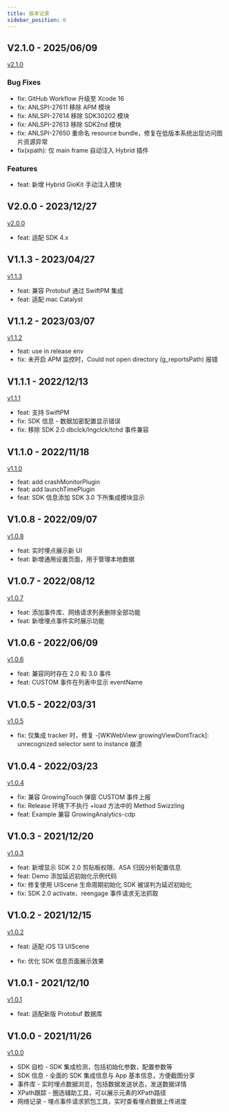 ```yaml
---
title: 版本记录
sidebar_position: 0
---
```


## V2.1.0 - 2025/06/09

[v2.1.0](https://github.com/growingio/growingio-sdk-ios-toolskit/releases/tag/2.1.0)

### Bug Fixes

* fix: GitHub Workflow 升级至 Xcode 16
* fix: ANLSPI-27611 移除 APM 模块
* fix: ANLSPI-27614 移除 SDK30202 模块
* fix: ANLSPI-27613 移除 SDK2nd 模块
* fix: ANLSPI-27650 重命名 resource bundle，修复在低版本系统出现访问图片资源异常
* fix(xpath): 仅 main frame 自动注入 Hybrid 插件

### Features

* feat: 新增 Hybrid GioKit 手动注入模块

## V2.0.0 - 2023/12/27

[v2.0.0](https://github.com/growingio/growingio-sdk-ios-toolskit/releases/tag/2.0.0)

* feat: 适配 SDK 4.x

## V1.1.3 - 2023/04/27

[v1.1.3](https://github.com/growingio/growingio-sdk-ios-toolskit/releases/tag/1.1.3)

* feat: 兼容 Protobuf 通过 SwiftPM 集成
* feat: 适配 mac Catalyst

## V1.1.2 - 2023/03/07

[v1.1.2](https://github.com/growingio/growingio-sdk-ios-toolskit/releases/tag/1.1.2)

* feat: use in release env
* fix: 未开启 APM 监控时，Could not open directory (g_reportsPath) 报错

## V1.1.1 - 2022/12/13

[v1.1.1](https://github.com/growingio/growingio-sdk-ios-toolskit/releases/tag/1.1.1)

* feat: 支持 SwiftPM
* fix: SDK 信息 - 数据加密配置显示错误
* fix: 移除 SDK 2.0 dbclck/lngclck/tchd 事件兼容

## V1.1.0 - 2022/11/18

[v1.1.0](https://github.com/growingio/growingio-sdk-ios-toolskit/releases/tag/1.1.0)

* feat: add crashMonitorPlugin
* feat: add launchTimePlugin
* feat: SDK 信息添加 SDK 3.0 下所集成模块显示

## V1.0.8 - 2022/09/07

[v1.0.8](https://github.com/growingio/growingio-sdk-ios-toolskit/releases/tag/1.0.8)

* feat: 实时埋点展示新 UI
* feat: 新增通用设置页面，用于管理本地数据

## V1.0.7 - 2022/08/12

[v1.0.7](https://github.com/growingio/growingio-sdk-ios-toolskit/releases/tag/1.0.7)

* feat: 添加事件库、网络请求列表删除全部功能
* feat: 新增埋点事件实时展示功能

## V1.0.6 - 2022/06/09

[v1.0.6](https://github.com/growingio/growingio-sdk-ios-toolskit/releases/tag/1.0.6)

* feat: 兼容同时存在 2.0 和 3.0 事件
* feat: CUSTOM 事件在列表中显示 eventName

## V1.0.5 - 2022/03/31

[v1.0.5](https://github.com/growingio/growingio-sdk-ios-toolskit/releases/tag/1.0.5)

* fix: 仅集成 tracker 时，修复 -[WKWebView growingViewDontTrack]: unrecognized selector sent to instance 崩溃

## V1.0.4 - 2022/03/23

[v1.0.4](https://github.com/growingio/growingio-sdk-ios-toolskit/releases/tag/1.0.4)

* fix: 兼容 GrowingTouch 弹窗 CUSTOM 事件上报
* fix: Release 环境下不执行 +load 方法中的 Method Swizzling
* feat: Example 兼容 GrowingAnalytics-cdp

## V1.0.3 - 2021/12/20

[v1.0.3](https://github.com/growingio/growingio-sdk-ios-toolskit/releases/tag/1.0.3)

* feat: 新增显示 SDK 2.0 剪贴板权限、ASA 归因分析配置信息
* feat: Demo 添加延迟初始化示例代码
* fix: 修复使用 UIScene 生命周期初始化 SDK 被误判为延迟初始化
* fix: SDK 2.0 activate、reengage 事件请求无法抓取

## V1.0.2 - 2021/12/15

[v1.0.2](https://github.com/growingio/growingio-sdk-ios-toolskit/releases/tag/1.0.2)

* feat: 适配 iOS 13 UIScene

* fix: 优化 SDK 信息页面展示效果

## V1.0.1 - 2021/12/10

[v1.0.1](https://github.com/growingio/growingio-sdk-ios-toolskit/releases/tag/1.0.1)

* feat: 适配新版 Protobuf 数据库

## V1.0.0 - 2021/11/26

[v1.0.0](https://github.com/growingio/growingio-sdk-ios-toolskit/releases/tag/1.0.0) 

* SDK 自检 - SDK 集成检测，包括初始化参数，配置参数等
* SDK 信息 - 全面的 SDK 集成信息与 App 基本信息，方便截图分享
* 事件库 - 实时埋点数据浏览，包括数据发送状态，发送数据详情
* XPath跟踪 - 圈选辅助工具，可以展示元素的XPath路径
* 网络记录 - 埋点事件请求抓包工具，实时查看埋点数据上传进度

